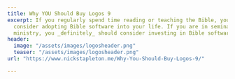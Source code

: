```yaml
---
title: Why YOU Should Buy Logos 9
excerpt: If you regularly spend time reading or teaching the Bible, you should seriously
  consider adopting Bible software into your life. If you are in seminary or full-time
  ministry, you _definitely_ should consider investing in Bible software.
header:
  image: "/assets/images/logosheader.png"
  teaser: "/assets/images/logosheader.png"
url: "https://www.nickstapleton.me/Why-You-Should-Buy-Logos-9/"

---
```

